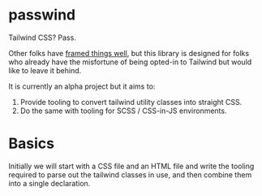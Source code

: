 # passwind

Tailwind CSS? Pass.

Other folks have [framed things well](https://www.aleksandrhovhannisyan.com/blog/why-i-dont-like-tailwind-css/), but this library is designed for folks who already have the misfortune of being opted-in to Tailwind but would like to leave it behind.

It is currently an alpha project but it aims to:

1. Provide tooling to convert tailwind utility classes into straight CSS.
2. Do the same with tooling for SCSS / CSS-in-JS environments.

# Basics

Initially we will start with a CSS file and an HTML file and write the tooling required to parse out the tailwind classes in use, and then combine them into a single declaration.
